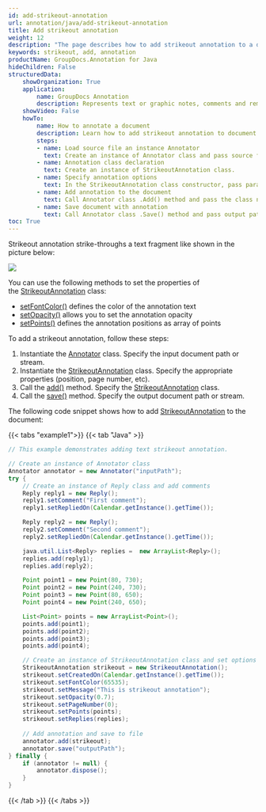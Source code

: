 ```yaml
---
id: add-strikeout-annotation
url: annotation/java/add-strikeout-annotation
title: Add strikeout annotation
weight: 12
description: "The page describes how to add strikeout annotation to a document using GroupDocs.Annotation for Java."
keywords: strikeout, add, annotation
productName: GroupDocs.Annotation for Java
hideChildren: False
structuredData:
    showOrganization: True
    application:    
        name: GroupDocs Annotation
        description: Represents text or graphic notes, comments and remarks attached to a specific part of the content of the document using Java
    showVideo: False
    howTo:
        name: How to annotate a document
        description: Learn how to add strikeout annotation to document step by step
        steps:
        - name: Load source file an instance Annotator
          text: Create an instance of Annotator class and pass source file path as a constructor parameter. You may specify absolute or relative file path as per your requirements. 
        - name: Annotation class declaration
          text: Create an instance of StrikeoutAnnotation class.
        - name: Specify annotation options 
          text: In the StrikeoutAnnotation class constructor, pass parameters.
        - name: Add annotation to the document
          text: Call Annotator class .Add() method and pass the class name StrikeoutAnnotation.
        - name: Save document with annotation
          text: Call Annotator class .Save() method and pass output path file.
toc: True
---
```

Strikeout annotation strike-throughs a text fragment like shown in the picture below:

![](/annotation/java/images/add-strikeout-annotation.png)

You can use the following methods to set the properties of the [StrikeoutAnnotation](https://reference.groupdocs.com/annotation/java/com.groupdocs.annotation.models.annotationmodels/strikeoutannotation) class:

*   [setFontColor()](https://reference.groupdocs.com/annotation/java/com.groupdocs.annotation.models.annotationmodels/strikeoutannotation/#setFontColor-java.lang.Integer-) defines the color of the annotation text
*   [setOpacity()](https://reference.groupdocs.com/annotation/java/com.groupdocs.annotation.models.annotationmodels/strikeoutannotation/#setOpacity-java.lang.Double-) allows you to set the annotation opacity
*   [setPoints()](https://reference.groupdocs.com/annotation/java/com.groupdocs.annotation.models.annotationmodels/strikeoutannotation/#setPoints-java.util.List-com.groupdocs.annotation.models.Point--) defines the annotation positions as array of points 
      

To add a strikeout annotation, follow these steps:

1.   Instantiate the [Annotator](https://reference.groupdocs.com/java/annotation/com.groupdocs.annotation/Annotator) class. Specify the input document path or stream.
2.   Instantiate the [StrikeoutAnnotation](https://reference.groupdocs.com/annotation/java/com.groupdocs.annotation.models.annotationmodels/strikeoutannotation) class. Specify the appropriate properties (position, page number, etc).
3.   Call the [add()](https://reference.groupdocs.com/annotation/java/com.groupdocs.annotation/annotator/#add-com.groupdocs.annotation.models.annotationmodels.AnnotationBase-) method. Specify the [StrikeoutAnnotation](https://reference.groupdocs.com/annotation/java/com.groupdocs.annotation.models.annotationmodels/strikeoutannotation) class.
4.   Call the [save()](https://reference.groupdocs.com/annotation/java/com.groupdocs.annotation/annotator/#save--) method. Specify the output document path or stream.  

  
The following code snippet shows how to add [StrikeoutAnnotation](https://reference.groupdocs.com/annotation/java/com.groupdocs.annotation.models.annotationmodels/strikeoutannotation) to the document:

{{< tabs "example1">}}
{{< tab "Java" >}}
```java
// This example demonstrates adding text strikeout annotation.

// Create an instance of Annotator class
Annotator annotator = new Annotator("inputPath");
try {
    // Create an instance of Reply class and add comments
    Reply reply1 = new Reply();
    reply1.setComment("First comment");
    reply1.setRepliedOn(Calendar.getInstance().getTime());

    Reply reply2 = new Reply();
    reply2.setComment("Second comment");
    reply2.setRepliedOn(Calendar.getInstance().getTime());

    java.util.List<Reply> replies =  new ArrayList<Reply>();
    replies.add(reply1);
    replies.add(reply2);

    Point point1 = new Point(80, 730);
    Point point2 = new Point(240, 730);
    Point point3 = new Point(80, 650);
    Point point4 = new Point(240, 650);

    List<Point> points = new ArrayList<Point>();
    points.add(point1);
    points.add(point2);
    points.add(point3);
    points.add(point4);

    // Create an instance of StrikeoutAnnotation class and set options
    StrikeoutAnnotation strikeout = new StrikeoutAnnotation();
    strikeout.setCreatedOn(Calendar.getInstance().getTime());
    strikeout.setFontColor(65535);
    strikeout.setMessage("This is strikeout annotation");
    strikeout.setOpacity(0.7);
    strikeout.setPageNumber(0);
    strikeout.setPoints(points);
    strikeout.setReplies(replies);
    
    // Add annotation and save to file
    annotator.add(strikeout);
    annotator.save("outputPath");
} finally {
    if (annotator != null) {
        annotator.dispose();
    }
}
```
{{< /tab >}}
{{< /tabs >}}